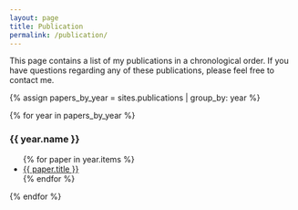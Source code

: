 ```yaml
---
layout: page
title: Publication
permalink: /publication/
---
```


This page contains a list of my publications in a chronological order.
If you have questions regarding any of these publications, please feel free to contact me.

{% assign papers_by_year = sites.publications | group_by: year %}

{% for year in papers_by_year %}
<h3>{{ year.name }}</h3>
<ul>
  {% for paper in year.items %}
  <li>
    <a href="{{ paper.url }}">
      {{ paper.title }}
    </a>
  </li>
  {% endfor %}
</ul>
{% endfor %}
